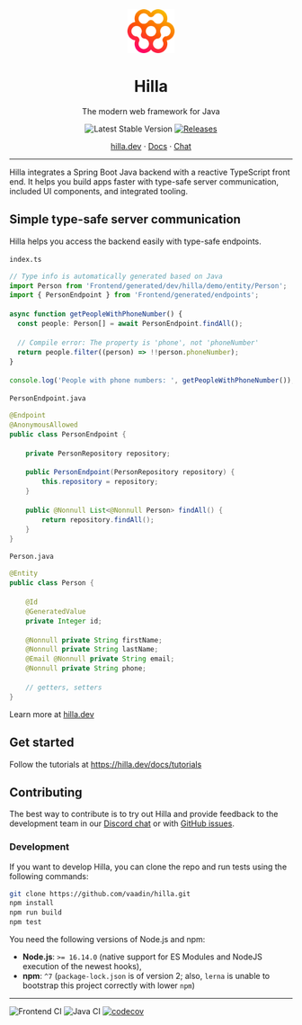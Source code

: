 <div align="center">
<img src="hilla-logo.svg" style="width: 6em;">
<h1>Hilla</h1>

The modern web framework
for Java

![Latest Stable Version](https://img.shields.io/npm/v/@hilla/frontend.svg)
[![Releases](https://img.shields.io/maven-metadata/v?metadataUrl=https%3A%2F%2Frepo1.maven.org%2Fmaven2%2Fdev%2Fhilla%2Fhilla%2Fmaven-metadata.xml)](https://github.com/vaadin/hilla/releases)
  
[hilla.dev](https://hilla.dev) · [Docs](https://hilla.dev/docs) · [Chat](https://discord.gg/MYFq5RTbBn)

</div>

---

Hilla integrates a Spring Boot Java backend with a reactive TypeScript front end. It helps you build apps faster with type-safe server communication, included UI components, and integrated tooling.

## Simple type-safe server communication

Hilla helps you access the backend easily with type-safe endpoints.

`index.ts`

```ts
// Type info is automatically generated based on Java
import Person from 'Frontend/generated/dev/hilla/demo/entity/Person';
import { PersonEndpoint } from 'Frontend/generated/endpoints';

async function getPeopleWithPhoneNumber() {
  const people: Person[] = await PersonEndpoint.findAll();

  // Compile error: The property is 'phone', not 'phoneNumber'
  return people.filter((person) => !!person.phoneNumber);
}

console.log('People with phone numbers: ', getPeopleWithPhoneNumber());
```

`PersonEndpoint.java`

```java
@Endpoint
@AnonymousAllowed
public class PersonEndpoint {

    private PersonRepository repository;

    public PersonEndpoint(PersonRepository repository) {
        this.repository = repository;
    }

    public @Nonnull List<@Nonnull Person> findAll() {
        return repository.findAll();
    }
}
```

`Person.java`

```java
@Entity
public class Person {

    @Id
    @GeneratedValue
    private Integer id;

    @Nonnull private String firstName;
    @Nonnull private String lastName;
    @Email @Nonnull private String email;
    @Nonnull private String phone;

    // getters, setters
}
```

Learn more at [hilla.dev](https://hilla.dev)

## Get started

Follow the tutorials at https://hilla.dev/docs/tutorials

## Contributing

The best way to contribute is to try out Hilla and provide feedback to the development team in our [Discord chat](https://discord.gg/MYFq5RTbBn) or with [GitHub issues](https://github.com/vaadin/hilla/issues).

### Development

If you want to develop Hilla, you can clone the repo and run tests using the following commands:

```sh
git clone https://github.com/vaadin/hilla.git
npm install
npm run build
npm test
```

You need the following versions of Node.js and npm:

- **Node.js**: `>= 16.14.0` (native support for ES Modules and NodeJS execution of the newest hooks),
- **npm**: `^7` (`package-lock.json` is of version 2; also, `lerna` is unable to bootstrap this project correctly with lower `npm`)

---

![Frontend CI](https://github.com/vaadin/hilla/actions/workflows/ts.yml/badge.svg)
![Java CI](https://github.com/vaadin/hilla/actions/workflows/java.yml/badge.svg)
[![codecov](https://codecov.io/gh/vaadin/hilla/branch/main/graph/badge.svg?token=PQMTMS8ECC)](https://codecov.io/gh/vaadin/hilla)
